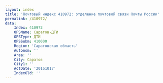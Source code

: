 ```yaml
---
layout: index
title: 'Почтовый индекс 410972: отделение почтовой связи Почты России'
permalink: /410972/
data:
    Index: 410972
    OPSName: Саратов-ДТИ
    OPSType: ДТИ
    OPSSubm: 410000
    Region: 'Саратовская область'
    Autonom: ''
    Area: ''
    City: Саратов
    City1: ''
    ActDate: '20161017'
    IndexOld: ''
---
```

